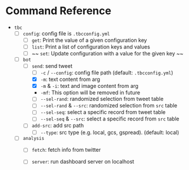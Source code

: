 # Command Reference

- `tbc`
  - [ ] `config`: config file is `.tbcconfig.yml`
    - [ ] `get`: Print the value of a given configuration key
    - [ ] `list`: Print a list of configuration keys and values
    - [ ] ~~ `set`: Update configuration with a value for the given key ~~
  - [ ] `bot`
    - [ ] `send`: send tweet
      - [ ] `-c` / `--config`: config file path (default: `.tbcconfig.yml`)
      - [x] `-m`: text content from arg
      - [x] `-m` & `-i`: text and image content from arg
      - `-mf`: This option will be removed in future
      - [ ] `--sel-rand`: randomized selection from tweet table
      - [ ] `--sel-rand` & `--src`: randomized selection from `src` table
      - [ ] `--sel-seq`: select a specific record from tweet table
      - [ ] `--sel-seq` & `--src`: select a specific record from `src` table
    - [ ] `add-src`: add src path
      - [ ] `--type`: src type (e.g. local, gcs, gspread). (default: local)
  - [ ] `analysis`
    - [ ] `fetch`: fetch info from twitter
    - [ ] `server`: run dashboard server on localhost



